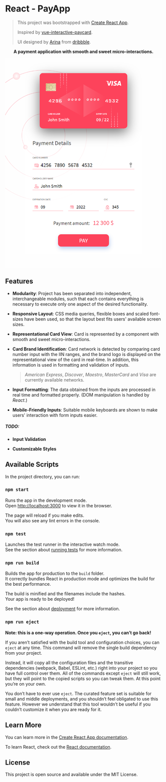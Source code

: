 # React - PayApp

> This project was bootstrapped with [Create React App](https://github.com/facebook/create-react-app).
>
> Inspired by [vue-interactive-paycard](https://github.com/muhammed/vue-interactive-paycard).
>
> UI designed by [Arina](https://dribbble.com/Belikova) from [dribbble](https://dribbble.com/).



<p align="center"><b>A payment application with smooth and sweet micro-interactions.</b></p>
<p align="center"><img src=".github/screenshots/react-payapp.png" alt="React-PayApp Screenshot" title="React - PayApp" align="center" /></p>



## Features

- **Modularity**: Project has been separated into independent, interchangeable modules, such that each contains everything is necessary to execute only one aspect of the desired functionality.

- **Responsive Layout**: CSS media queries, flexible boxes and scaled font-sizes have been used, so that the layout best fits users' available screen sizes.

- **Representational Card View**: Card is represented by a component with smooth and sweet micro-interactions.

- **Card Brand Identification**: Card network is detected by comparing card number input with the IIN ranges, and the brand logo is displayed on the representational view of the card in real-time. In addition, this information is used in formatting and validation of inputs.
  
  > *American Express*, *Discover*, *Maestro*, *MasterCard* and *Visa* are currently available networks.
  
- **Input Formatting**: The data obtained from the inputs are processed in real time and formatted properly. (DOM manipulation is handled by *React*.)

- **Mobile-Friendly Inputs**: Suitable mobile keyboards are shown to make users' interaction with form inputs easier.

##### TODO:

- **Input Validation**

- **Customizable Styles**



## Available Scripts

In the project directory, you can run:

### `npm start`

Runs the app in the development mode.\
Open [http://localhost:3000](http://localhost:3000) to view it in the browser.

The page will reload if you make edits.\
You will also see any lint errors in the console.

### `npm test`

Launches the test runner in the interactive watch mode.\
See the section about [running tests](https://create-react-app.dev/docs/running-tests/) for more information.

### `npm run build`

Builds the app for production to the `build` folder.\
It correctly bundles React in production mode and optimizes the build for the best performance.

The build is minified and the filenames include the hashes.\
Your app is ready to be deployed!

See the section about [deployment](https://create-react-app.dev/docs/deployment/) for more information.

### `npm run eject`

**Note: this is a one-way operation. Once you `eject`, you can’t go back!**

If you aren’t satisfied with the build tool and configuration choices, you can `eject` at any time. This command will remove the single build dependency from your project.

Instead, it will copy all the configuration files and the transitive dependencies (webpack, Babel, ESLint, etc.) right into your project so you have full control over them. All of the commands except `eject` will still work, but they will point to the copied scripts so you can tweak them. At this point you’re on your own.

You don’t have to ever use `eject`. The curated feature set is suitable for small and middle deployments, and you shouldn’t feel obligated to use this feature. However we understand that this tool wouldn’t be useful if you couldn’t customize it when you are ready for it.



## Learn More

You can learn more in the [Create React App documentation](https://create-react-app.dev/docs/getting-started/).

To learn React, check out the [React documentation](https://reactjs.org/).



## License

This project is open source and available under the MIT License.